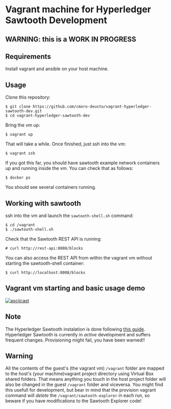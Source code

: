 # Vagrant machine for Hyperledger Sawtooth Development

## WARNING: this is a WORK IN PROGRESS

## Requirements
Install vagrant and ansible on your host machine.

## Usage
Clone this repository:
```
$ git clone https://github.com/cmoro-deusto/vagrant-hyperledger-sawtooth-dev.git
$ cd vagrant-hyperledger-sawtooth-dev
```
Bring the vm up:
```
$ vagrant up
```
That will take a while. Once finished, just ssh into the vm:
```
$ vagrant ssh
```
If you got this far, you should have sawtooth example network containers up and running inside the vm. You can check that as follows:
```
$ docker ps
```
You should see several containers running.

## Working with sawtooth
ssh into the vm and launch the `sawtooth-shell.sh` command:
```
$ cd /vagrant
$ ./sawtooth-shell.sh
```
Check that the Sawtooth REST API is running:
```
# curl http://rest-api:8008/blocks
```
You can also access the REST API from within the vagrant vm without starting the sawtooth-shell container:
```
$ curl http://localhost:8008/blocks
```

## Vagrant vm starting and basic usage demo
[![asciicast](https://asciinema.org/a/FrXdgkkh7mK0Kzic0p3v9Z8Ui.png)](https://asciinema.org/a/FrXdgkkh7mK0Kzic0p3v9Z8Ui)

## Note
The Hyperledger Sawtooth instalation is done following [this guide](https://sawtooth.hyperledger.org/docs/core/releases/latest/app_developers_guide/docker.html). Hyperledger Sawtooth is currently in _active_ development and suffers frequent changes. Provisioning might fail, you have been warned!!

## Warning
All the contents of the guest's (the vagrant vm) `/vagrant` folder are mapped to the host's (your machine)vagrant project directory using Virtual Box shared folders. That means anything you touch in the host project folder will also be changed in the guest `/vagrant` folder and viceversa. You might find this usefull for development, but bear in mind that the provision vagrant command will *delete* the `/vagrant/sawtooth-explorer` in each run, so beware if you have modifications to the Sawtooth Explorer code!
